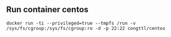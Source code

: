 ## Run container centos

```
docker run -ti --privileged=true --tmpfs /run -v /sys/fs/cgroup:/sys/fs/cgroup:ro -d -p 22:22 congttl/centos
```
